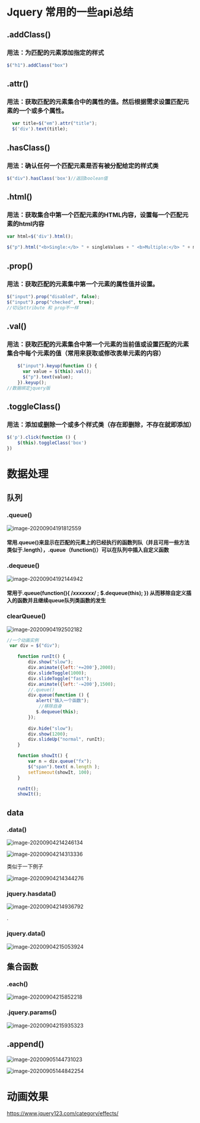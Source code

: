 # Jquery 常用的一些api总结

## .addClass()

### 用法：为匹配的元素添加指定的样式

```javascript
$("h1").addClass("box")
```

## .attr()

### 用法：获取匹配的元素集合中的属性的值。然后根据需求设置匹配元素的一个或多个属性。

```javascript
  var title=$("em").attr("title");
  $('div').text(title);
```

## .hasClass()

### 用法：确认任何一个匹配元素是否有被分配给定的样式类

```javascript
$("div").hasClass('box')//返回boolean值
```

## .html()

### 用法：获取集合中第一个匹配元素的HTML内容，设置每一个匹配元素的html内容

```javascript
var html=$('div').html();

$("p").html("<b>Single:</b> " + singleValues + " <b>Multiple:</b> " + multipleValues.join(", ")); }
```


## .prop()

### 用法：获取匹配的元素集中第一个元素的属性值并设置。

```javascript
$("input").prop("disabled", false);
$("input").prop("checked", true);
//切记attribute 和 prop不一样
```

## .val()

### 用法：获取匹配的元素集合中第一个元素的当前值或设置匹配的元素集合中每个元素的值（常用来获取或修改表单元素的内容）

```javascript
    $("input").keyup(function () {
      var value = $(this).val();
      $("p").text(value);
    }).keyup();
//数据绑定jquery版
```

## .toggleClass()

### 用法：添加或删除一个或多个样式类（存在即删除，不存在就即添加）

```javascript
$('p').click(function () {
    $(this).toggleClass('box')
})
```











#  数据处理

##  队列

###  .queue()

![image-20200904191812559](C:\Users\19823\AppData\Roaming\Typora\typora-user-images\image-20200904191812559.png)

####  常用.queue()来显示在匹配的元素上的已经执行的函数列队（并且可用一些方法类似于.length），.queue（function()）可以在队列中插入自定义函数





###  .dequeue()



![image-20200904192144942](C:\Users\19823\AppData\Roaming\Typora\typora-user-images\image-20200904192144942.png)

#### 常用于.queue(function(){ /*xxxxxxx*/    ;  $.dequeue(this);  })  从而移除自定义插入的函数并且继续queue队列类函数的发生



### clearQueue()

![image-20200904192502182](C:\Users\19823\AppData\Roaming\Typora\typora-user-images\image-20200904192502182.png)





```javascript
//一个动画实例
 var div = $("div");

    function runIt() {
        div.show("slow");
        div.animate({left:'+=200'},2000);
        div.slideToggle(1000);
        div.slideToggle("fast");
        div.animate({left:'-=200'},1500);
        //.queue()
        div.queue(function () {
           alert("插入一个函数");
            //移除自身
           $.dequeue(this);
        });
        
        div.hide("slow");
        div.show(1200);
        div.slideUp("normal", runIt);
    }

    function showIt() {
        var n = div.queue("fx");
        $("span").text( n.length );
        setTimeout(showIt, 100);
    }

    runIt();
    showIt();
```







## data

### .data()

![image-20200904214246134](C:\Users\19823\AppData\Roaming\Typora\typora-user-images\image-20200904214246134.png)

![image-20200904214313336](C:\Users\19823\AppData\Roaming\Typora\typora-user-images\image-20200904214313336.png)

类似于一下例子

![image-20200904214344276](C:\Users\19823\AppData\Roaming\Typora\typora-user-images\image-20200904214344276.png)



###  jquery.hasdata()

![image-20200904214936792](C:\Users\19823\AppData\Roaming\Typora\typora-user-images\image-20200904214936792.png)

.



### jquery.data()

![image-20200904215053924](C:\Users\19823\AppData\Roaming\Typora\typora-user-images\image-20200904215053924.png)





##  集合函数



###  .each()

![image-20200904215852218](C:\Users\19823\AppData\Roaming\Typora\typora-user-images\image-20200904215852218.png)



###  .jquery.params()

![image-20200904215935323](C:\Users\19823\AppData\Roaming\Typora\typora-user-images\image-20200904215935323.png)











##  .append()

####  

![image-20200905144731023](C:\Users\19823\AppData\Roaming\Typora\typora-user-images\image-20200905144731023.png)





![image-20200905144842254](C:\Users\19823\AppData\Roaming\Typora\typora-user-images\image-20200905144842254.png)















#  动画效果

https://www.jquery123.com/category/effects/





















